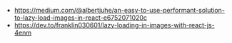 - https://medium.com/@albertjuhe/an-easy-to-use-performant-solution-to-lazy-load-images-in-react-e6752071020c
- https://dev.to/franklin030601/lazy-loading-in-images-with-react-js-4enm
